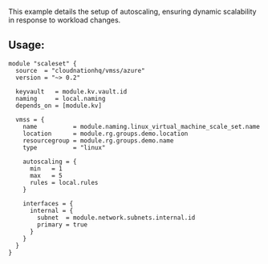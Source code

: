 This example details the setup of autoscaling, ensuring dynamic scalability in response to workload changes.

## Usage:

```hcl
module "scaleset" {
  source  = "cloudnationhq/vmss/azure"
  version = "~> 0.2"

  keyvault   = module.kv.vault.id
  naming     = local.naming
  depends_on = [module.kv]

  vmss = {
    name          = module.naming.linux_virtual_machine_scale_set.name
    location      = module.rg.groups.demo.location
    resourcegroup = module.rg.groups.demo.name
    type          = "linux"

    autoscaling = {
      min   = 1
      max   = 5
      rules = local.rules
    }

    interfaces = {
      internal = {
        subnet  = module.network.subnets.internal.id
        primary = true
      }
    }
  }
}
```
